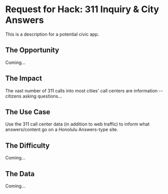 Request for Hack: 311 Inquiry & City Answers
========
This is a description for a potential civic app.

## The Opportunity 
Coming...

## The Impact
The vast number of 311 calls into most cities' call centers are information -- citizens asking questions...

## The Use Case
Use the 311 call center data (in addition to web traffic) to inform what answers/content go on a Honolulu Answers-type site. 

## The Difficulty
Coming...

## The Data
Coming...